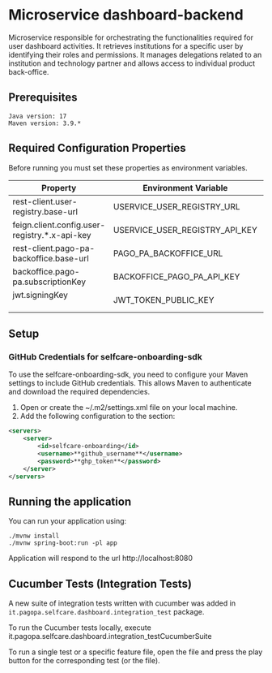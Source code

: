 # Microservice dashboard-backend

Microservice responsible for orchestrating the functionalities required for user dashboard activities. It retrieves institutions for a specific user by identifying their roles and permissions. It manages delegations related to an institution and technology partner and allows access to individual product back-office.

## Prerequisites

    Java version: 17
    Maven version: 3.9.*

## Required Configuration Properties

Before running you must set these properties as environment variables.


| **Property**                                             | **Environment Variable**                 | **Default** | **Required** |
|----------------------------------------------------------|------------------------------------------|-------------|:------------:|
| rest-client.user-registry.base-url<br/>                  | USERVICE_USER_REGISTRY_URL               |             |     yes      |
| feign.client.config.user-registry.*.x-api-key<br/>       | USERVICE_USER_REGISTRY_API_KEY           |             |     yes      |
| rest-client.pago-pa-backoffice.base-url<br/>             | PAGO_PA_BACKOFFICE_URL                   |             |     yes      |
| backoffice.pago-pa.subscriptionKey<br/>                  | BACKOFFICE_PAGO_PA_API_KEY               |             |     yes      |
| jwt.signingKey<br/> <br/>                                | JWT_TOKEN_PUBLIC_KEY                     |             |     yes      |

## Setup 

### GitHub Credentials for selfcare-onboarding-sdk

To use the selfcare-onboarding-sdk, you need to configure your Maven settings to include GitHub credentials. This allows Maven to authenticate and download the required dependencies.

1. Open or create the ~/.m2/settings.xml file on your local machine.
2. Add the following <server> configuration to the <servers> section:

```xml script
<servers>
    <server>
        <id>selfcare-onboarding</id>
        <username>**github_username**</username>
        <password>**ghp_token**</password>
    </server>
</servers>

```

## Running the application

You can run your application using:
```shell script
./mvnw install
./mvnw spring-boot:run -pl app
```

Application will respond to the url http://localhost:8080

## Cucumber Tests (Integration Tests)
A new suite of integration tests written with cucumber was added in `it.pagopa.selfcare.dashboard.integration_test` package.

To run the Cucumber tests locally, execute it.pagopa.selfcare.dashboard.integration_testCucumberSuite

To run a single test or a specific feature file, open the file and press the play button for the corresponding test (or the file). 
